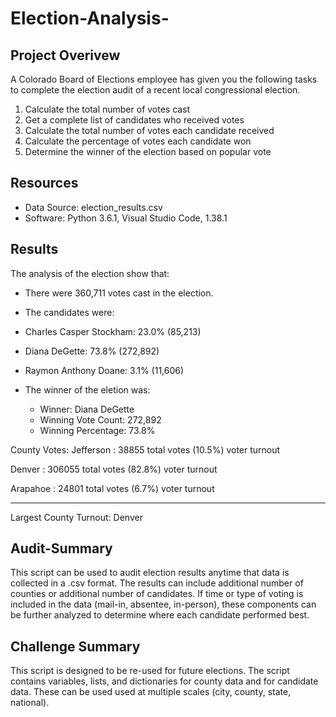 # Election-Analysis-

## Project Overivew
A Colorado Board of Elections employee has given you the following tasks to complete the election audit of a recent local congressional election. 

1. Calculate the total number of votes cast
2. Get a complete list of candidates who received votes
3. Calculate the total number of votes each candidate received
4. Calculate the percentage of votes each candidate won
5. Determine the winner of the election based on popular vote

## Resources
* Data Source: election_results.csv
* Software: Python 3.6.1, Visual Studio Code, 1.38.1

## Results
The analysis of the election show that:
* There were 360,711 votes cast in the election.
* The candidates were:
 * Charles Casper Stockham: 23.0% (85,213)

 * Diana DeGette: 73.8% (272,892)

 * Raymon Anthony Doane: 3.1% (11,606)

  * The winner of the eletion was:
    * Winner: Diana DeGette
    * Winning Vote Count: 272,892
    * Winning Percentage: 73.8%

County Votes:
  Jefferson : 
  38855 total votes
   (10.5%) voter turnout

  Denver :
  306055 total votes
   (82.8%) voter turnout

  Arapahoe :
  24801 total votes
   (6.7%) voter turnout

  -------------------------
  Largest County Turnout: Denver
  
## Audit-Summary
This script can be used to audit election results anytime that data is collected in a .csv format. The results can include additional number of counties or additional number of candidates.
If time or type of voting is included in the data (mail-in, absentee, in-person), these components can be further analyzed to determine where each candidate performed best.
  
## Challenge Summary
This script is designed to be re-used for future elections. The script contains variables, lists, and dictionaries for county data and for candidate data. These can be used used at multiple scales (city, county, state, national). 
